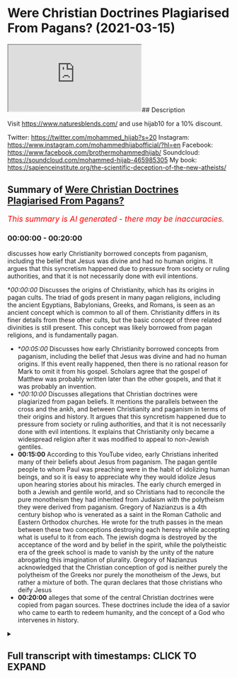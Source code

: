 # Were Christian Doctrines Plagiarised From Pagans? (2021-03-15)

<iframe loading='lazy' src='https://www.youtube.com/embed/Y_etzz56iW0'></iframe>## Description

Visit https://www.naturesblends.com/ and use hijab10 for a 10% discount. 

Twitter: https://twitter.com/mohammed_hijab?s=20
Instagram: https://www.instagram.com/mohammedhijabofficial/?hl=en
Facebook: https://www.facebook.com/brothermohammedhijab/
Soundcloud: https://soundcloud.com/mohammed-hijab-465985305
My book: https://sapienceinstitute.org/the-scientific-deception-of-the-new-atheists/

## Summary of [Were Christian Doctrines Plagiarised From Pagans?](https://www.youtube.com/watch?v=Y_etzz56iW0)


*<span style="color:red; font-size:125%">This summary is AI generated - there may be inaccuracies</span>. [](/)*

### <a onclick="modifyYTiframeseektime('0')">00:00:00</a> - <a onclick="modifyYTiframeseektime('1200')">00:20:00</a>

 discusses how early Christianity borrowed concepts from paganism, including the belief that Jesus was divine and had no human origins. It argues that this syncretism happened due to pressure from society or ruling authorities, and that it is not necessarily done with evil intentions.

**<a onclick="modifyYTiframeseektime('0')">00:00:00</a>* Discusses the origins of Christianity, which has its origins in pagan cults. The triad of gods present in many pagan religions, including the ancient Egyptians, Babylonians, Greeks, and Romans, is seen as an ancient concept which is common to all of them. Christianity differs in its finer details from these other cults, but the basic concept of three related divinities is still present. This concept was likely borrowed from pagan religions, and is fundamentally pagan.
* **<a onclick="modifyYTiframeseektime('300')">00:05:00</a>* Discusses how early Christianity borrowed concepts from paganism, including the belief that Jesus was divine and had no human origins. If this event really happened, then there is no rational reason for Mark to omit it from his gospel. Scholars agree that the gospel of Matthew was probably written later than the other gospels, and that it was probably an invention.
* **<a onclick="modifyYTiframeseektime('600')">00:10:00</a>* Discusses allegations that Christian doctrines were plagiarized from pagan beliefs. It mentions the parallels between the cross and the ankh, and between Christianity and paganism in terms of their origins and history. It argues that this syncretism happened due to pressure from society or ruling authorities, and that it is not necessarily done with evil intentions. It explains that Christianity only became a widespread religion after it was modified to appeal to non-Jewish gentiles.
* **<a onclick="modifyYTiframeseektime('900')">00:15:00</a>** According to this YouTube video, early Christians inherited many of their beliefs about Jesus from paganism. The pagan gentile people to whom Paul was preaching were in the habit of idolizing human beings, and so it is easy to appreciate why they would idolize Jesus upon hearing stories about his miracles. The early church emerged in both a Jewish and gentile world, and so Christians had to reconcile the pure monotheism they had inherited from Judaism with the polytheism they were derived from paganism. Gregory of Nazianzus is a 4th century bishop who is venerated as a saint in the Roman Catholic and Eastern Orthodox churches. He wrote for the truth passes in the mean between these two conceptions destroying each heresy while accepting what is useful to it from each. The jewish dogma is destroyed by the acceptance of the word and by belief in the spirit, while the polytheistic era of the greek school is made to vanish by the unity of the nature abrogating this imagination of plurality. Gregory of Nazianzus acknowledged that the Christian conception of god is neither purely the polytheism of the Greeks nor purely the monotheism of the Jews, but rather a mixture of both. The quran declares that those christians who deify Jesus
* **<a onclick="modifyYTiframeseektime('1200')">00:20:00</a>**  alleges that some of the central Christian doctrines were copied from pagan sources. These doctrines include the idea of a savior who came to earth to redeem humanity, and the concept of a God who intervenes in history.

<details><summary><h2>Full transcript with timestamps: CLICK TO EXPAND</h2></summary>

<a onclick="modifyYTiframeseektime('4')">0:00:04</a> judaism  
<a onclick="modifyYTiframeseektime('5')">0:00:05</a> christianity and islam are typically  
<a onclick="modifyYTiframeseektime('7')">0:00:07</a> grouped together  
<a onclick="modifyYTiframeseektime('8')">0:00:08</a> under the same umbrella of abrahamic  
<a onclick="modifyYTiframeseektime('10')">0:00:10</a> religion  
<a onclick="modifyYTiframeseektime('11')">0:00:11</a> this video is going to show that far  
<a onclick="modifyYTiframeseektime('14')">0:00:14</a> from being a religion in the  
<a onclick="modifyYTiframeseektime('15')">0:00:15</a> monotheistic lineage of  
<a onclick="modifyYTiframeseektime('16')">0:00:16</a> abraham christianity in fact has its  
<a onclick="modifyYTiframeseektime('19')">0:00:19</a> origin in pagan cults  
<a onclick="modifyYTiframeseektime('26')">0:00:26</a> christianity has the doctrine of the  
<a onclick="modifyYTiframeseektime('28')">0:00:28</a> trinity in which god  
<a onclick="modifyYTiframeseektime('30')">0:00:30</a> is said to manifest as three persons the  
<a onclick="modifyYTiframeseektime('32')">0:00:32</a> father  
<a onclick="modifyYTiframeseektime('33')">0:00:33</a> son and holy spirit let's compare this  
<a onclick="modifyYTiframeseektime('37')">0:00:37</a> concept  
<a onclick="modifyYTiframeseektime('38')">0:00:38</a> of three related divinities to different  
<a onclick="modifyYTiframeseektime('40')">0:00:40</a> pagan religions  
<a onclick="modifyYTiframeseektime('42')">0:00:42</a> the ancient egyptians had the trinity of  
<a onclick="modifyYTiframeseektime('44')">0:00:44</a> our moon  
<a onclick="modifyYTiframeseektime('45')">0:00:45</a> ray antar an egyptian hymn reads  
<a onclick="modifyYTiframeseektime('48')">0:00:48</a> all gods are three our moon ray antar  
<a onclick="modifyYTiframeseektime('55')">0:00:55</a> babylonians worship the trinity of nana  
<a onclick="modifyYTiframeseektime('58')">0:00:58</a> shamash and ishtar  
<a onclick="modifyYTiframeseektime('62')">0:01:02</a> hinduism has the concept of trimurti  
<a onclick="modifyYTiframeseektime('65')">0:01:05</a> in which the supreme god brahman is said  
<a onclick="modifyYTiframeseektime('68')">0:01:08</a> to manifest as the three forms  
<a onclick="modifyYTiframeseektime('70')">0:01:10</a> brahma vishnu and shiva the hindu text  
<a onclick="modifyYTiframeseektime('74')">0:01:14</a> padma purana states he who is the  
<a onclick="modifyYTiframeseektime('77')">0:01:17</a> eternal god  
<a onclick="modifyYTiframeseektime('78')">0:01:18</a> became the three gods brahma vishnu and  
<a onclick="modifyYTiframeseektime('81')">0:01:21</a> shiva  
<a onclick="modifyYTiframeseektime('84')">0:01:24</a> the greeks had the goddess hekate whom  
<a onclick="modifyYTiframeseektime('86')">0:01:26</a> they described as  
<a onclick="modifyYTiframeseektime('88')">0:01:28</a> triple headed and goddess of the triple  
<a onclick="modifyYTiframeseektime('90')">0:01:30</a> ways  
<a onclick="modifyYTiframeseektime('93')">0:01:33</a> the romans venerated diana as diva  
<a onclick="modifyYTiframeseektime('96')">0:01:36</a> triformis  
<a onclick="modifyYTiframeseektime('96')">0:01:36</a> which means three formed a roman poet  
<a onclick="modifyYTiframeseektime('100')">0:01:40</a> wrote  
<a onclick="modifyYTiframeseektime('101')">0:01:41</a> all three formed goddess to thee i  
<a onclick="modifyYTiframeseektime('103')">0:01:43</a> dedicate the pine tree  
<a onclick="modifyYTiframeseektime('107')">0:01:47</a> northwestern european tribes worshiped a  
<a onclick="modifyYTiframeseektime('110')">0:01:50</a> group of three female deities  
<a onclick="modifyYTiframeseektime('112')">0:01:52</a> known as matrone which means matrons  
<a onclick="modifyYTiframeseektime('115')">0:01:55</a> [Music]  
<a onclick="modifyYTiframeseektime('117')">0:01:57</a> persians had the triad ahura mazda  
<a onclick="modifyYTiframeseektime('120')">0:02:00</a> mithra  
<a onclick="modifyYTiframeseektime('120')">0:02:00</a> and anahita an ancient royal inscription  
<a onclick="modifyYTiframeseektime('123')">0:02:03</a> reads  
<a onclick="modifyYTiframeseektime('124')">0:02:04</a> may ahura mazda anahita and mithra  
<a onclick="modifyYTiframeseektime('128')">0:02:08</a> protect me and my building against evil  
<a onclick="modifyYTiframeseektime('133')">0:02:13</a> we can see that this concept of three  
<a onclick="modifyYTiframeseektime('135')">0:02:15</a> related divinities  
<a onclick="modifyYTiframeseektime('136')">0:02:16</a> is an ancient phenomenon which has been  
<a onclick="modifyYTiframeseektime('138')">0:02:18</a> present in different pagan religions  
<a onclick="modifyYTiframeseektime('140')">0:02:20</a> throughout the world it's important to  
<a onclick="modifyYTiframeseektime('142')">0:02:22</a> point out  
<a onclick="modifyYTiframeseektime('143')">0:02:23</a> that the christian trinity differs in  
<a onclick="modifyYTiframeseektime('145')">0:02:25</a> its finer details when compared to these  
<a onclick="modifyYTiframeseektime('148')">0:02:28</a> other cults  
<a onclick="modifyYTiframeseektime('149')">0:02:29</a> however this basic concept of three  
<a onclick="modifyYTiframeseektime('152')">0:02:32</a> related divinities  
<a onclick="modifyYTiframeseektime('153')">0:02:33</a> is common to all of them and is  
<a onclick="modifyYTiframeseektime('155')">0:02:35</a> fundamentally pagan  
<a onclick="modifyYTiframeseektime('157')">0:02:37</a> the greek philosopher aristotle had this  
<a onclick="modifyYTiframeseektime('159')">0:02:39</a> to say  
<a onclick="modifyYTiframeseektime('160')">0:02:40</a> about the mystical significance of the  
<a onclick="modifyYTiframeseektime('162')">0:02:42</a> number three  
<a onclick="modifyYTiframeseektime('164')">0:02:44</a> just as the pythagoreans say the whole  
<a onclick="modifyYTiframeseektime('166')">0:02:46</a> and all things are delimited by the  
<a onclick="modifyYTiframeseektime('168')">0:02:48</a> three  
<a onclick="modifyYTiframeseektime('169')">0:02:49</a> for end middle and beginning have the  
<a onclick="modifyYTiframeseektime('171')">0:02:51</a> number of the whole  
<a onclick="modifyYTiframeseektime('172')">0:02:52</a> which is that of the triad wherefore we  
<a onclick="modifyYTiframeseektime('175')">0:02:55</a> use this number  
<a onclick="modifyYTiframeseektime('176')">0:02:56</a> also in the worship of the gods taking  
<a onclick="modifyYTiframeseektime('178')">0:02:58</a> it from nature  
<a onclick="modifyYTiframeseektime('179')">0:02:59</a> as a law of it  
<a onclick="modifyYTiframeseektime('185')">0:03:05</a> in christianity jesus is the incarnate  
<a onclick="modifyYTiframeseektime('188')">0:03:08</a> son of god  
<a onclick="modifyYTiframeseektime('189')">0:03:09</a> who is said to possess two natures one  
<a onclick="modifyYTiframeseektime('191')">0:03:11</a> divine  
<a onclick="modifyYTiframeseektime('192')">0:03:12</a> and one human this idea of a god man  
<a onclick="modifyYTiframeseektime('195')">0:03:15</a> hybrid  
<a onclick="modifyYTiframeseektime('195')">0:03:15</a> is fundamentally pagan greco-roman  
<a onclick="modifyYTiframeseektime('198')">0:03:18</a> religions  
<a onclick="modifyYTiframeseektime('199')">0:03:19</a> were filled with tales of gods  
<a onclick="modifyYTiframeseektime('201')">0:03:21</a> procreating with human women  
<a onclick="modifyYTiframeseektime('203')">0:03:23</a> and begetting god men for example the  
<a onclick="modifyYTiframeseektime('206')">0:03:26</a> chief god in the greek pantheon  
<a onclick="modifyYTiframeseektime('208')">0:03:28</a> zeus visited the human woman danae  
<a onclick="modifyYTiframeseektime('211')">0:03:31</a> in the form of golden reign and fathered  
<a onclick="modifyYTiframeseektime('214')">0:03:34</a> perseus  
<a onclick="modifyYTiframeseektime('214')">0:03:34</a> a god-man hercules also the son of zeus  
<a onclick="modifyYTiframeseektime('219')">0:03:39</a> is another example of a god-man the new  
<a onclick="modifyYTiframeseektime('222')">0:03:42</a> testament states  
<a onclick="modifyYTiframeseektime('223')">0:03:43</a> that the role of the incarnate son of  
<a onclick="modifyYTiframeseektime('225')">0:03:45</a> god is to be the savior of mankind  
<a onclick="modifyYTiframeseektime('228')">0:03:48</a> the father has sent his son to be the  
<a onclick="modifyYTiframeseektime('230')">0:03:50</a> savior of the world  
<a onclick="modifyYTiframeseektime('232')">0:03:52</a> the belief that gods became incarnate as  
<a onclick="modifyYTiframeseektime('234')">0:03:54</a> men  
<a onclick="modifyYTiframeseektime('235')">0:03:55</a> and acted as universal saviors was also  
<a onclick="modifyYTiframeseektime('238')">0:03:58</a> common in paganism perhaps the best  
<a onclick="modifyYTiframeseektime('240')">0:04:00</a> known example  
<a onclick="modifyYTiframeseektime('241')">0:04:01</a> is the roman dictator julius caesar  
<a onclick="modifyYTiframeseektime('245')">0:04:05</a> an ancient inscription has this to say  
<a onclick="modifyYTiframeseektime('247')">0:04:07</a> about him  
<a onclick="modifyYTiframeseektime('248')">0:04:08</a> descendant of aries and aphrodite the  
<a onclick="modifyYTiframeseektime('251')">0:04:11</a> god who has become manifest  
<a onclick="modifyYTiframeseektime('253')">0:04:13</a> and universal savior of human life here  
<a onclick="modifyYTiframeseektime('256')">0:04:16</a> julius caesar is said to be a  
<a onclick="modifyYTiframeseektime('258')">0:04:18</a> manifestation of the gods  
<a onclick="modifyYTiframeseektime('259')">0:04:19</a> and the savior of mankind another direct  
<a onclick="modifyYTiframeseektime('262')">0:04:22</a> parallel can be found in the gospel of  
<a onclick="modifyYTiframeseektime('264')">0:04:24</a> mark  
<a onclick="modifyYTiframeseektime('265')">0:04:25</a> the beginning of the good news about  
<a onclick="modifyYTiframeseektime('267')">0:04:27</a> jesus the messiah  
<a onclick="modifyYTiframeseektime('268')">0:04:28</a> the son of god this statement that jesus  
<a onclick="modifyYTiframeseektime('271')">0:04:31</a> the son of god  
<a onclick="modifyYTiframeseektime('272')">0:04:32</a> is the beginning of the good news is  
<a onclick="modifyYTiframeseektime('274')">0:04:34</a> also mirrored by another roman dictator  
<a onclick="modifyYTiframeseektime('276')">0:04:36</a> augustus  
<a onclick="modifyYTiframeseektime('278')">0:04:38</a> the birthday of the god has been for the  
<a onclick="modifyYTiframeseektime('280')">0:04:40</a> whole world the beginning of good news  
<a onclick="modifyYTiframeseektime('283')">0:04:43</a> concerning him the concept of a human  
<a onclick="modifyYTiframeseektime('286')">0:04:46</a> being  
<a onclick="modifyYTiframeseektime('287')">0:04:47</a> who is a divine son of god the savior of  
<a onclick="modifyYTiframeseektime('289')">0:04:49</a> mankind  
<a onclick="modifyYTiframeseektime('290')">0:04:50</a> and good news was a sort of template  
<a onclick="modifyYTiframeseektime('293')">0:04:53</a> that was applied to people of great  
<a onclick="modifyYTiframeseektime('294')">0:04:54</a> power and authority  
<a onclick="modifyYTiframeseektime('296')">0:04:56</a> we've seen that the history of paganism  
<a onclick="modifyYTiframeseektime('298')">0:04:58</a> is littered with such examples  
<a onclick="modifyYTiframeseektime('300')">0:05:00</a> and the christian conception of jesus  
<a onclick="modifyYTiframeseektime('302')">0:05:02</a> was just another incarnate god  
<a onclick="modifyYTiframeseektime('304')">0:05:04</a> in a long line of incarnate gods that  
<a onclick="modifyYTiframeseektime('306')">0:05:06</a> had preceded him  
<a onclick="modifyYTiframeseektime('308')">0:05:08</a> the early christian apologist justin  
<a onclick="modifyYTiframeseektime('310')">0:05:10</a> martyr considered a saint in the  
<a onclick="modifyYTiframeseektime('312')">0:05:12</a> catholic church  
<a onclick="modifyYTiframeseektime('313')">0:05:13</a> admitted that christianity had borrowed  
<a onclick="modifyYTiframeseektime('316')">0:05:16</a> its concept of divine sonship from  
<a onclick="modifyYTiframeseektime('318')">0:05:18</a> pagans  
<a onclick="modifyYTiframeseektime('319')">0:05:19</a> when we say that the word jesus christ  
<a onclick="modifyYTiframeseektime('322')">0:05:22</a> the firstborn of god  
<a onclick="modifyYTiframeseektime('324')">0:05:24</a> was produced without sexual union and  
<a onclick="modifyYTiframeseektime('326')">0:05:26</a> that he was crucified  
<a onclick="modifyYTiframeseektime('328')">0:05:28</a> and died and rose again and ascended to  
<a onclick="modifyYTiframeseektime('330')">0:05:30</a> heaven  
<a onclick="modifyYTiframeseektime('331')">0:05:31</a> we propound nothing new or different  
<a onclick="modifyYTiframeseektime('334')">0:05:34</a> from what you pagans believe  
<a onclick="modifyYTiframeseektime('336')">0:05:36</a> regarding those whom you consider sons  
<a onclick="modifyYTiframeseektime('338')">0:05:38</a> of jupiter  
<a onclick="modifyYTiframeseektime('345')">0:05:45</a> the gospel of matthew states that jesus  
<a onclick="modifyYTiframeseektime('348')">0:05:48</a> foretold he would die  
<a onclick="modifyYTiframeseektime('349')">0:05:49</a> and rise again after a period of three  
<a onclick="modifyYTiframeseektime('352')">0:05:52</a> days and three nights  
<a onclick="modifyYTiframeseektime('354')">0:05:54</a> for as jonah was three days and three  
<a onclick="modifyYTiframeseektime('356')">0:05:56</a> nights in the belly of a huge fish  
<a onclick="modifyYTiframeseektime('359')">0:05:59</a> saw the son of man will be three days  
<a onclick="modifyYTiframeseektime('361')">0:06:01</a> and three nights in the heart of the  
<a onclick="modifyYTiframeseektime('363')">0:06:03</a> earth  
<a onclick="modifyYTiframeseektime('364')">0:06:04</a> very early on churches taught that  
<a onclick="modifyYTiframeseektime('367')">0:06:07</a> during his three-day  
<a onclick="modifyYTiframeseektime('368')">0:06:08</a> and three-night absence jesus descended  
<a onclick="modifyYTiframeseektime('370')">0:06:10</a> into hell  
<a onclick="modifyYTiframeseektime('371')">0:06:11</a> the apostles creed is an early statement  
<a onclick="modifyYTiframeseektime('374')">0:06:14</a> of christian belief  
<a onclick="modifyYTiframeseektime('375')">0:06:15</a> it states i believe in jesus christ  
<a onclick="modifyYTiframeseektime('378')">0:06:18</a> his only son our lord was crucified  
<a onclick="modifyYTiframeseektime('381')">0:06:21</a> died and was buried he descended into  
<a onclick="modifyYTiframeseektime('384')">0:06:24</a> hell  
<a onclick="modifyYTiframeseektime('384')">0:06:24</a> the third day he arose again from the  
<a onclick="modifyYTiframeseektime('386')">0:06:26</a> dead  
<a onclick="modifyYTiframeseektime('387')">0:06:27</a> these beliefs mirror an ancient sumerian  
<a onclick="modifyYTiframeseektime('390')">0:06:30</a> myth  
<a onclick="modifyYTiframeseektime('391')">0:06:31</a> about the goddess inanna which states  
<a onclick="modifyYTiframeseektime('394')">0:06:34</a> from the great heaven inanna set her  
<a onclick="modifyYTiframeseektime('396')">0:06:36</a> mind on the great below  
<a onclick="modifyYTiframeseektime('398')">0:06:38</a> inanna abandoned heaven abandoned earth  
<a onclick="modifyYTiframeseektime('400')">0:06:40</a> and ascended to the underworld  
<a onclick="modifyYTiframeseektime('402')">0:06:42</a> after three days and three nights had  
<a onclick="modifyYTiframeseektime('404')">0:06:44</a> passed thusla inanna arise the gospel of  
<a onclick="modifyYTiframeseektime('408')">0:06:48</a> matthew  
<a onclick="modifyYTiframeseektime('409')">0:06:49</a> also tells us that something  
<a onclick="modifyYTiframeseektime('410')">0:06:50</a> extraordinary happened when jesus died  
<a onclick="modifyYTiframeseektime('414')">0:06:54</a> at that moment the curtain of the temple  
<a onclick="modifyYTiframeseektime('416')">0:06:56</a> was torn in two  
<a onclick="modifyYTiframeseektime('418')">0:06:58</a> from top to bottom the earth shook the  
<a onclick="modifyYTiframeseektime('420')">0:07:00</a> rocks split  
<a onclick="modifyYTiframeseektime('422')">0:07:02</a> and the tombs broke open the bodies of  
<a onclick="modifyYTiframeseektime('425')">0:07:05</a> many holy people who had died  
<a onclick="modifyYTiframeseektime('426')">0:07:06</a> were raised to life they came out of the  
<a onclick="modifyYTiframeseektime('429')">0:07:09</a> tombs  
<a onclick="modifyYTiframeseektime('430')">0:07:10</a> after jesus's resurrection and went into  
<a onclick="modifyYTiframeseektime('432')">0:07:12</a> the holy city and appeared to many  
<a onclick="modifyYTiframeseektime('434')">0:07:14</a> people  
<a onclick="modifyYTiframeseektime('436')">0:07:16</a> now none of the other gospels mention  
<a onclick="modifyYTiframeseektime('438')">0:07:18</a> this astonishing  
<a onclick="modifyYTiframeseektime('439')">0:07:19</a> incident of the walking dead only  
<a onclick="modifyYTiframeseektime('441')">0:07:21</a> matthew reports it  
<a onclick="modifyYTiframeseektime('443')">0:07:23</a> let's compare the accounts of matthew  
<a onclick="modifyYTiframeseektime('445')">0:07:25</a> and mark regarding the death of jesus  
<a onclick="modifyYTiframeseektime('447')">0:07:27</a> notice that even though mark's account  
<a onclick="modifyYTiframeseektime('450')">0:07:30</a> is virtually identical to that of  
<a onclick="modifyYTiframeseektime('451')">0:07:31</a> matthew  
<a onclick="modifyYTiframeseektime('452')">0:07:32</a> mark does not mention the rising of the  
<a onclick="modifyYTiframeseektime('454')">0:07:34</a> dead saints  
<a onclick="modifyYTiframeseektime('455')">0:07:35</a> if such a miraculous event really  
<a onclick="modifyYTiframeseektime('458')">0:07:38</a> happened then there will be no  
<a onclick="modifyYTiframeseektime('459')">0:07:39</a> rational reason for mark to omit it from  
<a onclick="modifyYTiframeseektime('462')">0:07:42</a> his gospel  
<a onclick="modifyYTiframeseektime('463')">0:07:43</a> consider that the apostle paul had the  
<a onclick="modifyYTiframeseektime('465')">0:07:45</a> perfect opportunity  
<a onclick="modifyYTiframeseektime('467')">0:07:47</a> to mention this story when he was  
<a onclick="modifyYTiframeseektime('468')">0:07:48</a> preaching to an audience that was  
<a onclick="modifyYTiframeseektime('470')">0:07:50</a> skeptical about life after death  
<a onclick="modifyYTiframeseektime('473')">0:07:53</a> but if it is preached that christ has  
<a onclick="modifyYTiframeseektime('475')">0:07:55</a> been raised from the dead  
<a onclick="modifyYTiframeseektime('476')">0:07:56</a> how can some of you say that there is no  
<a onclick="modifyYTiframeseektime('478')">0:07:58</a> resurrection of the dead  
<a onclick="modifyYTiframeseektime('480')">0:08:00</a> paul could have easily proven that there  
<a onclick="modifyYTiframeseektime('482')">0:08:02</a> is life after death  
<a onclick="modifyYTiframeseektime('484')">0:08:04</a> by mentioning the numerous resurrections  
<a onclick="modifyYTiframeseektime('486')">0:08:06</a> that took place when the dead saints  
<a onclick="modifyYTiframeseektime('487')">0:08:07</a> walked the streets of jerusalem  
<a onclick="modifyYTiframeseektime('490')">0:08:10</a> he did not mention anything about such  
<a onclick="modifyYTiframeseektime('492')">0:08:12</a> an event because it never happened  
<a onclick="modifyYTiframeseektime('494')">0:08:14</a> flavius josephus was a first century  
<a onclick="modifyYTiframeseektime('496')">0:08:16</a> historian who was born in jerusalem  
<a onclick="modifyYTiframeseektime('499')">0:08:19</a> even though he was a prolific writer and  
<a onclick="modifyYTiframeseektime('501')">0:08:21</a> documented much about the city  
<a onclick="modifyYTiframeseektime('503')">0:08:23</a> he also failed to mention anything about  
<a onclick="modifyYTiframeseektime('505')">0:08:25</a> this most public of miracles  
<a onclick="modifyYTiframeseektime('507')">0:08:27</a> even conservative christian scholarship  
<a onclick="modifyYTiframeseektime('510')">0:08:30</a> rejects the historicity of this event  
<a onclick="modifyYTiframeseektime('512')">0:08:32</a> the new testament scholar mike lacona  
<a onclick="modifyYTiframeseektime('514')">0:08:34</a> stated that this story is a strange  
<a onclick="modifyYTiframeseektime('516')">0:08:36</a> report  
<a onclick="modifyYTiframeseektime('517')">0:08:37</a> and literary special effects the  
<a onclick="modifyYTiframeseektime('520')">0:08:40</a> theologian  
<a onclick="modifyYTiframeseektime('520')">0:08:40</a> william lane craig stated that probably  
<a onclick="modifyYTiframeseektime('523')">0:08:43</a> only a few  
<a onclick="modifyYTiframeseektime('524')">0:08:44</a> conservative scholars would treat the  
<a onclick="modifyYTiframeseektime('526')">0:08:46</a> story as historical  
<a onclick="modifyYTiframeseektime('528')">0:08:48</a> if matthew's story of the walking dead  
<a onclick="modifyYTiframeseektime('530')">0:08:50</a> is an invention  
<a onclick="modifyYTiframeseektime('531')">0:08:51</a> then from where did he get his  
<a onclick="modifyYTiframeseektime('533')">0:08:53</a> inspiration for such a tale  
<a onclick="modifyYTiframeseektime('535')">0:08:55</a> it just happens to be present among  
<a onclick="modifyYTiframeseektime('537')">0:08:57</a> pagan cultures  
<a onclick="modifyYTiframeseektime('538')">0:08:58</a> the ancient greeks celebrated a  
<a onclick="modifyYTiframeseektime('540')">0:09:00</a> three-day festival  
<a onclick="modifyYTiframeseektime('541')">0:09:01</a> known as anthesteria during which it was  
<a onclick="modifyYTiframeseektime('544')">0:09:04</a> believed  
<a onclick="modifyYTiframeseektime('545')">0:09:05</a> that the dead came back to life and  
<a onclick="modifyYTiframeseektime('547')">0:09:07</a> walked among the living in the cities  
<a onclick="modifyYTiframeseektime('549')">0:09:09</a> the roman poet virgil wrote that when  
<a onclick="modifyYTiframeseektime('551')">0:09:11</a> julius caesar was assassinated  
<a onclick="modifyYTiframeseektime('554')">0:09:14</a> phantoms of an earthly power were seen  
<a onclick="modifyYTiframeseektime('556')">0:09:16</a> in the falling darkness  
<a onclick="modifyYTiframeseektime('565')">0:09:25</a> the gospel of john narrates to us the  
<a onclick="modifyYTiframeseektime('567')">0:09:27</a> following conversation between jesus and  
<a onclick="modifyYTiframeseektime('570')">0:09:30</a> his disciples  
<a onclick="modifyYTiframeseektime('571')">0:09:31</a> this bread is my flesh which i will give  
<a onclick="modifyYTiframeseektime('573')">0:09:33</a> for the life of the world  
<a onclick="modifyYTiframeseektime('575')">0:09:35</a> whoever eats my flesh and drinks my  
<a onclick="modifyYTiframeseektime('577')">0:09:37</a> blood has eternal life  
<a onclick="modifyYTiframeseektime('579')">0:09:39</a> and i will raise them up at the last day  
<a onclick="modifyYTiframeseektime('581')">0:09:41</a> for my flesh is real food and my blood  
<a onclick="modifyYTiframeseektime('583')">0:09:43</a> is real drink  
<a onclick="modifyYTiframeseektime('584')">0:09:44</a> whoever eats my flesh and drinks my  
<a onclick="modifyYTiframeseektime('586')">0:09:46</a> blood remains in me  
<a onclick="modifyYTiframeseektime('588')">0:09:48</a> and i in them here jesus instituted the  
<a onclick="modifyYTiframeseektime('591')">0:09:51</a> ritualistic consumption of bread and  
<a onclick="modifyYTiframeseektime('593')">0:09:53</a> wine  
<a onclick="modifyYTiframeseektime('594')">0:09:54</a> said to represent his flesh and blood  
<a onclick="modifyYTiframeseektime('597')">0:09:57</a> note the great importance that is placed  
<a onclick="modifyYTiframeseektime('599')">0:09:59</a> on the ritual  
<a onclick="modifyYTiframeseektime('600')">0:10:00</a> it was claimed to bestow eternal life  
<a onclick="modifyYTiframeseektime('602')">0:10:02</a> all of this has precedent  
<a onclick="modifyYTiframeseektime('604')">0:10:04</a> in the ancient egyptian cult of osiris  
<a onclick="modifyYTiframeseektime('607')">0:10:07</a> osiris was believed to be the god of the  
<a onclick="modifyYTiframeseektime('609')">0:10:09</a> dead and the god of resurrection  
<a onclick="modifyYTiframeseektime('612')">0:10:12</a> the body of osiris was represented by  
<a onclick="modifyYTiframeseektime('614')">0:10:14</a> bread the valley gives you bread from  
<a onclick="modifyYTiframeseektime('616')">0:10:16</a> the burial of her father osiris  
<a onclick="modifyYTiframeseektime('618')">0:10:18</a> your loaves are osiris the blood of  
<a onclick="modifyYTiframeseektime('621')">0:10:21</a> osiris was represented by wine  
<a onclick="modifyYTiframeseektime('623')">0:10:23</a> my blood is drunk even my redness you  
<a onclick="modifyYTiframeseektime('626')">0:10:26</a> are wine you are not wine  
<a onclick="modifyYTiframeseektime('628')">0:10:28</a> but the guts of osiris the ritualistic  
<a onclick="modifyYTiframeseektime('632')">0:10:32</a> consumption  
<a onclick="modifyYTiframeseektime('632')">0:10:32</a> of osiris in the form of bread and wine  
<a onclick="modifyYTiframeseektime('635')">0:10:35</a> was believed to allow one to partake in  
<a onclick="modifyYTiframeseektime('637')">0:10:37</a> the nature of osiris and be granted life  
<a onclick="modifyYTiframeseektime('640')">0:10:40</a> your eyes are opened by the earth your  
<a onclick="modifyYTiframeseektime('642')">0:10:42</a> limbs are gathered  
<a onclick="modifyYTiframeseektime('644')">0:10:44</a> raise yourself up when the great bread  
<a onclick="modifyYTiframeseektime('646')">0:10:46</a> and this wine like water  
<a onclick="modifyYTiframeseektime('648')">0:10:48</a> were given to him the bread and wine  
<a onclick="modifyYTiframeseektime('651')">0:10:51</a> ritual is performed in churches to the  
<a onclick="modifyYTiframeseektime('653')">0:10:53</a> present day  
<a onclick="modifyYTiframeseektime('654')">0:10:54</a> as a way of commemorating jesus  
<a onclick="modifyYTiframeseektime('656')">0:10:56</a> resurrection back to life  
<a onclick="modifyYTiframeseektime('657')">0:10:57</a> in christianity the symbol of the  
<a onclick="modifyYTiframeseektime('659')">0:10:59</a> resurrection is the cross  
<a onclick="modifyYTiframeseektime('661')">0:11:01</a> most christians assume that its design  
<a onclick="modifyYTiframeseektime('663')">0:11:03</a> is based on the t-shaped roman torture  
<a onclick="modifyYTiframeseektime('666')">0:11:06</a> instrument  
<a onclick="modifyYTiframeseektime('667')">0:11:07</a> however the bible itself does not  
<a onclick="modifyYTiframeseektime('669')">0:11:09</a> precisely describe  
<a onclick="modifyYTiframeseektime('671')">0:11:11</a> the shape of the cross it merely states  
<a onclick="modifyYTiframeseektime('673')">0:11:13</a> it was made of wood  
<a onclick="modifyYTiframeseektime('674')">0:11:14</a> or timber you may be wondering where its  
<a onclick="modifyYTiframeseektime('677')">0:11:17</a> design  
<a onclick="modifyYTiframeseektime('677')">0:11:17</a> originated from like the bread and wine  
<a onclick="modifyYTiframeseektime('680')">0:11:20</a> eating ritual  
<a onclick="modifyYTiframeseektime('681')">0:11:21</a> the cross also happens to have a  
<a onclick="modifyYTiframeseektime('683')">0:11:23</a> parallel in ancient egyptian religion  
<a onclick="modifyYTiframeseektime('686')">0:11:26</a> compare the christian cross to the  
<a onclick="modifyYTiframeseektime('688')">0:11:28</a> egyptian ankh  
<a onclick="modifyYTiframeseektime('689')">0:11:29</a> their resemblance is not just in shape  
<a onclick="modifyYTiframeseektime('692')">0:11:32</a> but also in meaning  
<a onclick="modifyYTiframeseektime('693')">0:11:33</a> as egyptian hieroglyphics use the symbol  
<a onclick="modifyYTiframeseektime('695')">0:11:35</a> to represent the word for life  
<a onclick="modifyYTiframeseektime('697')">0:11:37</a> here the egyptian god horus is bringing  
<a onclick="modifyYTiframeseektime('700')">0:11:40</a> a dead pharaoh back to life using the  
<a onclick="modifyYTiframeseektime('702')">0:11:42</a> ankh  
<a onclick="modifyYTiframeseektime('703')">0:11:43</a> we can see that the ankh and christian  
<a onclick="modifyYTiframeseektime('705')">0:11:45</a> cross are both linked to resurrection  
<a onclick="modifyYTiframeseektime('708')">0:11:48</a> the early christian historian socrates  
<a onclick="modifyYTiframeseektime('710')">0:11:50</a> scholasticus  
<a onclick="modifyYTiframeseektime('712')">0:11:52</a> recorded a fascinating argument between  
<a onclick="modifyYTiframeseektime('714')">0:11:54</a> christians and egyptian pagans  
<a onclick="modifyYTiframeseektime('716')">0:11:56</a> who both laid claim to the cross when  
<a onclick="modifyYTiframeseektime('719')">0:11:59</a> the temple of serapis was torn down  
<a onclick="modifyYTiframeseektime('721')">0:12:01</a> and laid bare they were found in it  
<a onclick="modifyYTiframeseektime('723')">0:12:03</a> engraven on stones  
<a onclick="modifyYTiframeseektime('725')">0:12:05</a> certain characters which they call  
<a onclick="modifyYTiframeseektime('727')">0:12:07</a> hieroglyphics having the forms of  
<a onclick="modifyYTiframeseektime('729')">0:12:09</a> crosses  
<a onclick="modifyYTiframeseektime('730')">0:12:10</a> both the christians and pagans on seeing  
<a onclick="modifyYTiframeseektime('732')">0:12:12</a> them  
<a onclick="modifyYTiframeseektime('733')">0:12:13</a> appropriated and applied them to their  
<a onclick="modifyYTiframeseektime('735')">0:12:15</a> respective religions  
<a onclick="modifyYTiframeseektime('736')">0:12:16</a> for the christians claimed this  
<a onclick="modifyYTiframeseektime('738')">0:12:18</a> character as peculiarly  
<a onclick="modifyYTiframeseektime('740')">0:12:20</a> theirs but the pagans allege that it  
<a onclick="modifyYTiframeseektime('742')">0:12:22</a> might a pertain  
<a onclick="modifyYTiframeseektime('743')">0:12:23</a> to christ and serapis in common  
<a onclick="modifyYTiframeseektime('745')">0:12:25</a> [Music]  
<a onclick="modifyYTiframeseektime('753')">0:12:33</a> just how did the original message of  
<a onclick="modifyYTiframeseektime('755')">0:12:35</a> jesus transform  
<a onclick="modifyYTiframeseektime('756')">0:12:36</a> from the pure monotheism of the old  
<a onclick="modifyYTiframeseektime('758')">0:12:38</a> testament into the paganistic  
<a onclick="modifyYTiframeseektime('760')">0:12:40</a> religion of christianity today did early  
<a onclick="modifyYTiframeseektime('763')">0:12:43</a> christians get together  
<a onclick="modifyYTiframeseektime('765')">0:12:45</a> and agree upon a secret agenda to  
<a onclick="modifyYTiframeseektime('767')">0:12:47</a> corrupt the religion  
<a onclick="modifyYTiframeseektime('768')">0:12:48</a> and the masses just went along with it  
<a onclick="modifyYTiframeseektime('771')">0:12:51</a> there is no need to resort to conspiracy  
<a onclick="modifyYTiframeseektime('773')">0:12:53</a> theories to understand what actually  
<a onclick="modifyYTiframeseektime('774')">0:12:54</a> happened  
<a onclick="modifyYTiframeseektime('776')">0:12:56</a> when there are multiple ideologies in a  
<a onclick="modifyYTiframeseektime('778')">0:12:58</a> geographic area  
<a onclick="modifyYTiframeseektime('779')">0:12:59</a> you often find that there is an exchange  
<a onclick="modifyYTiframeseektime('781')">0:13:01</a> of ideas  
<a onclick="modifyYTiframeseektime('782')">0:13:02</a> with the dominant ideology prevailing in  
<a onclick="modifyYTiframeseektime('784')">0:13:04</a> the exchange this is known as syncretism  
<a onclick="modifyYTiframeseektime('788')">0:13:08</a> the people who allow changes to creep  
<a onclick="modifyYTiframeseektime('790')">0:13:10</a> into a religion are not necessarily  
<a onclick="modifyYTiframeseektime('791')">0:13:11</a> doing it with an evil intention  
<a onclick="modifyYTiframeseektime('794')">0:13:14</a> it may come about due to pressure from  
<a onclick="modifyYTiframeseektime('796')">0:13:16</a> society or ruling authorities  
<a onclick="modifyYTiframeseektime('798')">0:13:18</a> it may even seem natural to adopt  
<a onclick="modifyYTiframeseektime('800')">0:13:20</a> certain beliefs and practices  
<a onclick="modifyYTiframeseektime('802')">0:13:22</a> if culturally that is what a people are  
<a onclick="modifyYTiframeseektime('804')">0:13:24</a> used to  
<a onclick="modifyYTiframeseektime('806')">0:13:26</a> historically this is what happened with  
<a onclick="modifyYTiframeseektime('808')">0:13:28</a> christianity  
<a onclick="modifyYTiframeseektime('809')">0:13:29</a> jewish people were the initial target  
<a onclick="modifyYTiframeseektime('811')">0:13:31</a> audience of the evangelism of jesus and  
<a onclick="modifyYTiframeseektime('813')">0:13:33</a> his disciples  
<a onclick="modifyYTiframeseektime('814')">0:13:34</a> however they largely rejected jesus as  
<a onclick="modifyYTiframeseektime('817')">0:13:37</a> the messiah  
<a onclick="modifyYTiframeseektime('818')">0:13:38</a> jesus only gained a sizable following  
<a onclick="modifyYTiframeseektime('821')">0:13:41</a> after he ascended to heaven  
<a onclick="modifyYTiframeseektime('822')">0:13:42</a> when the apostle paul started  
<a onclick="modifyYTiframeseektime('824')">0:13:44</a> evangelizing to gentiles  
<a onclick="modifyYTiframeseektime('826')">0:13:46</a> i.e non-jews paul preached a modified  
<a onclick="modifyYTiframeseektime('830')">0:13:50</a> version  
<a onclick="modifyYTiframeseektime('830')">0:13:50</a> of the message of jesus that was  
<a onclick="modifyYTiframeseektime('832')">0:13:52</a> stripped of its jewish elements  
<a onclick="modifyYTiframeseektime('834')">0:13:54</a> such as circumcision and keeping the  
<a onclick="modifyYTiframeseektime('836')">0:13:56</a> sabbath this watered-down version  
<a onclick="modifyYTiframeseektime('838')">0:13:58</a> appealed to gentiles who started to  
<a onclick="modifyYTiframeseektime('840')">0:14:00</a> embrace paul's teachings in large  
<a onclick="modifyYTiframeseektime('842')">0:14:02</a> numbers  
<a onclick="modifyYTiframeseektime('843')">0:14:03</a> culminating in the pagan roman empire  
<a onclick="modifyYTiframeseektime('846')">0:14:06</a> adopting christianity  
<a onclick="modifyYTiframeseektime('847')">0:14:07</a> as its official state religion several  
<a onclick="modifyYTiframeseektime('849')">0:14:09</a> centuries after jesus  
<a onclick="modifyYTiframeseektime('851')">0:14:11</a> so we need to understand the mindset of  
<a onclick="modifyYTiframeseektime('853')">0:14:13</a> the gentiles  
<a onclick="modifyYTiframeseektime('854')">0:14:14</a> who first received paul's message in  
<a onclick="modifyYTiframeseektime('856')">0:14:16</a> order to understand how paganism crept  
<a onclick="modifyYTiframeseektime('859')">0:14:19</a> into christianity  
<a onclick="modifyYTiframeseektime('860')">0:14:20</a> when jewish people heard stories about  
<a onclick="modifyYTiframeseektime('862')">0:14:22</a> jesus performing amazing miracles  
<a onclick="modifyYTiframeseektime('864')">0:14:24</a> they would have understood him in the  
<a onclick="modifyYTiframeseektime('865')">0:14:25</a> same context as the likes of moses  
<a onclick="modifyYTiframeseektime('867')">0:14:27</a> and the other israelite prophets who  
<a onclick="modifyYTiframeseektime('869')">0:14:29</a> were all granted signs and wonders by  
<a onclick="modifyYTiframeseektime('871')">0:14:31</a> god  
<a onclick="modifyYTiframeseektime('872')">0:14:32</a> however such stories about jesus would  
<a onclick="modifyYTiframeseektime('875')">0:14:35</a> have been interpreted very differently  
<a onclick="modifyYTiframeseektime('876')">0:14:36</a> by pagan gentiles this is illustrated in  
<a onclick="modifyYTiframeseektime('879')">0:14:39</a> the new testament book of acts which  
<a onclick="modifyYTiframeseektime('881')">0:14:41</a> informs us  
<a onclick="modifyYTiframeseektime('882')">0:14:42</a> in lystra they sat a man who was lame he  
<a onclick="modifyYTiframeseektime('885')">0:14:45</a> had been that way from birth  
<a onclick="modifyYTiframeseektime('887')">0:14:47</a> and had never walked paul looked  
<a onclick="modifyYTiframeseektime('889')">0:14:49</a> directly at him  
<a onclick="modifyYTiframeseektime('890')">0:14:50</a> saw that he had faith to be healed and  
<a onclick="modifyYTiframeseektime('892')">0:14:52</a> called out stand up on your feet  
<a onclick="modifyYTiframeseektime('894')">0:14:54</a> at that the man jumped up and began to  
<a onclick="modifyYTiframeseektime('896')">0:14:56</a> walk when the crowd  
<a onclick="modifyYTiframeseektime('898')">0:14:58</a> saw what paul had done they shouted in  
<a onclick="modifyYTiframeseektime('900')">0:15:00</a> the lyconian language  
<a onclick="modifyYTiframeseektime('901')">0:15:01</a> that gods have come down to us in human  
<a onclick="modifyYTiframeseektime('903')">0:15:03</a> form  
<a onclick="modifyYTiframeseektime('905')">0:15:05</a> we can see that the pagan gentile  
<a onclick="modifyYTiframeseektime('907')">0:15:07</a> peoples to whom paul was preaching  
<a onclick="modifyYTiframeseektime('909')">0:15:09</a> were in the habit of idolizing human  
<a onclick="modifyYTiframeseektime('911')">0:15:11</a> beings  
<a onclick="modifyYTiframeseektime('912')">0:15:12</a> with this in mind it's easy to  
<a onclick="modifyYTiframeseektime('914')">0:15:14</a> appreciate why gentiles from a pagan  
<a onclick="modifyYTiframeseektime('916')">0:15:16</a> background  
<a onclick="modifyYTiframeseektime('917')">0:15:17</a> would idolize jesus upon hearing stories  
<a onclick="modifyYTiframeseektime('921')">0:15:21</a> about the miracles of jesus they would  
<a onclick="modifyYTiframeseektime('923')">0:15:23</a> naturally interpret him  
<a onclick="modifyYTiframeseektime('924')">0:15:24</a> in the same light as the greco-roman  
<a onclick="modifyYTiframeseektime('926')">0:15:26</a> gods they were used to  
<a onclick="modifyYTiframeseektime('928')">0:15:28</a> the early church emerged in both a  
<a onclick="modifyYTiframeseektime('930')">0:15:30</a> jewish and gentile world  
<a onclick="modifyYTiframeseektime('932')">0:15:32</a> and so christians had to reconcile the  
<a onclick="modifyYTiframeseektime('934')">0:15:34</a> pure monotheism they had inherited from  
<a onclick="modifyYTiframeseektime('936')">0:15:36</a> judaism  
<a onclick="modifyYTiframeseektime('936')">0:15:36</a> with the polytheism they are derived  
<a onclick="modifyYTiframeseektime('938')">0:15:38</a> from paganism gregory of nissa  
<a onclick="modifyYTiframeseektime('941')">0:15:41</a> is a 4th century bishop who is venerated  
<a onclick="modifyYTiframeseektime('943')">0:15:43</a> as a saint  
<a onclick="modifyYTiframeseektime('944')">0:15:44</a> in the roman catholic and eastern  
<a onclick="modifyYTiframeseektime('946')">0:15:46</a> orthodox churches  
<a onclick="modifyYTiframeseektime('947')">0:15:47</a> he wrote for the truth passes in the  
<a onclick="modifyYTiframeseektime('950')">0:15:50</a> mean between  
<a onclick="modifyYTiframeseektime('951')">0:15:51</a> these two conceptions destroying each  
<a onclick="modifyYTiframeseektime('954')">0:15:54</a> heresy  
<a onclick="modifyYTiframeseektime('954')">0:15:54</a> and yet accepting what is useful to it  
<a onclick="modifyYTiframeseektime('957')">0:15:57</a> from each  
<a onclick="modifyYTiframeseektime('958')">0:15:58</a> the jewish dogma is destroyed by the  
<a onclick="modifyYTiframeseektime('960')">0:16:00</a> acceptance of the word  
<a onclick="modifyYTiframeseektime('961')">0:16:01</a> and by belief in the spirit while the  
<a onclick="modifyYTiframeseektime('963')">0:16:03</a> polytheistic  
<a onclick="modifyYTiframeseektime('964')">0:16:04</a> era of the greek school is made to  
<a onclick="modifyYTiframeseektime('966')">0:16:06</a> vanish by the unity of the nature  
<a onclick="modifyYTiframeseektime('968')">0:16:08</a> abrogating this imagination  
<a onclick="modifyYTiframeseektime('970')">0:16:10</a> of plurality here gregory of nisa  
<a onclick="modifyYTiframeseektime('974')">0:16:14</a> acknowledged that the christian  
<a onclick="modifyYTiframeseektime('975')">0:16:15</a> conception of god  
<a onclick="modifyYTiframeseektime('977')">0:16:17</a> is neither purely the polytheism of the  
<a onclick="modifyYTiframeseektime('979')">0:16:19</a> greeks nor purely the monotheism of the  
<a onclick="modifyYTiframeseektime('981')">0:16:21</a> jews but rather a mixture of both  
<a onclick="modifyYTiframeseektime('992')">0:16:32</a> the quran declares that those christians  
<a onclick="modifyYTiframeseektime('994')">0:16:34</a> who deify jesus are imitating pagans of  
<a onclick="modifyYTiframeseektime('1008')">0:16:48</a> old  
<a onclick="modifyYTiframeseektime('1014')">0:16:54</a> here the quran demonstrates remarkable  
<a onclick="modifyYTiframeseektime('1017')">0:16:57</a> insight by pointing out  
<a onclick="modifyYTiframeseektime('1018')">0:16:58</a> that christian beliefs about jesus  
<a onclick="modifyYTiframeseektime('1020')">0:17:00</a> originate from past pagan religions  
<a onclick="modifyYTiframeseektime('1023')">0:17:03</a> the message of islam like christianity  
<a onclick="modifyYTiframeseektime('1025')">0:17:05</a> was also delivered to a pagan audience  
<a onclick="modifyYTiframeseektime('1028')">0:17:08</a> but unlike christianity islam's  
<a onclick="modifyYTiframeseektime('1030')">0:17:10</a> monotheism was  
<a onclick="modifyYTiframeseektime('1031')">0:17:11</a> untainted and remains pure to this day  
<a onclick="modifyYTiframeseektime('1034')">0:17:14</a> even rabbis acknowledge this fact  
<a onclick="modifyYTiframeseektime('1037')">0:17:17</a> because they permit jewish people  
<a onclick="modifyYTiframeseektime('1039')">0:17:19</a> to pray in muslim places of worship in a  
<a onclick="modifyYTiframeseektime('1041')">0:17:21</a> situation where no synagogue is  
<a onclick="modifyYTiframeseektime('1043')">0:17:23</a> available  
<a onclick="modifyYTiframeseektime('1044')">0:17:24</a> rabbi maimonides a leading authority in  
<a onclick="modifyYTiframeseektime('1046')">0:17:26</a> jewish law  
<a onclick="modifyYTiframeseektime('1047')">0:17:27</a> wrote the following with regards to the  
<a onclick="modifyYTiframeseektime('1049')">0:17:29</a> islamic concept of god  
<a onclick="modifyYTiframeseektime('1051')">0:17:31</a> these ishmaelites are not idol  
<a onclick="modifyYTiframeseektime('1053')">0:17:33</a> worshippers in the least  
<a onclick="modifyYTiframeseektime('1054')">0:17:34</a> and paganism has long since cut off from  
<a onclick="modifyYTiframeseektime('1056')">0:17:36</a> their mouths and their hearts  
<a onclick="modifyYTiframeseektime('1058')">0:17:38</a> and they worship the singular god  
<a onclick="modifyYTiframeseektime('1060')">0:17:40</a> properly and without any blemish  
<a onclick="modifyYTiframeseektime('1063')">0:17:43</a> by comparison jewish people are  
<a onclick="modifyYTiframeseektime('1065')">0:17:45</a> forbidden from even setting foot  
<a onclick="modifyYTiframeseektime('1067')">0:17:47</a> inside churches rabbi maimonides had  
<a onclick="modifyYTiframeseektime('1069')">0:17:49</a> this to say about christianity  
<a onclick="modifyYTiframeseektime('1071')">0:17:51</a> know that this christian nation with all  
<a onclick="modifyYTiframeseektime('1074')">0:17:54</a> their many different sects  
<a onclick="modifyYTiframeseektime('1075')">0:17:55</a> are all idol worshipers and all their  
<a onclick="modifyYTiframeseektime('1077')">0:17:57</a> holidays are forbidden  
<a onclick="modifyYTiframeseektime('1079')">0:17:59</a> and we deal with them regarding  
<a onclick="modifyYTiframeseektime('1080')">0:18:00</a> religious issues as we would pagans  
<a onclick="modifyYTiframeseektime('1083')">0:18:03</a> the kaaba is situated in saudi arabia  
<a onclick="modifyYTiframeseektime('1086')">0:18:06</a> and represents the holiest site on earth  
<a onclick="modifyYTiframeseektime('1088')">0:18:08</a> for muslims  
<a onclick="modifyYTiframeseektime('1089')">0:18:09</a> today it contains neither idols nor  
<a onclick="modifyYTiframeseektime('1092')">0:18:12</a> images  
<a onclick="modifyYTiframeseektime('1093')">0:18:13</a> but before the advent of islam the pagan  
<a onclick="modifyYTiframeseektime('1095')">0:18:15</a> arabs  
<a onclick="modifyYTiframeseektime('1096')">0:18:16</a> housed numerous idols inside the kaaba  
<a onclick="modifyYTiframeseektime('1098')">0:18:18</a> so central was the kaaba to idolatry  
<a onclick="modifyYTiframeseektime('1101')">0:18:21</a> that pagans from all over arabia would  
<a onclick="modifyYTiframeseektime('1103')">0:18:23</a> make pilgrimage there  
<a onclick="modifyYTiframeseektime('1104')">0:18:24</a> in the short span of just 23 years  
<a onclick="modifyYTiframeseektime('1108')">0:18:28</a> islam managed to completely eliminate  
<a onclick="modifyYTiframeseektime('1110')">0:18:30</a> all traces of idolatry  
<a onclick="modifyYTiframeseektime('1112')">0:18:32</a> taking people away from their worship of  
<a onclick="modifyYTiframeseektime('1114')">0:18:34</a> carved images  
<a onclick="modifyYTiframeseektime('1115')">0:18:35</a> to the worship of the one true god of  
<a onclick="modifyYTiframeseektime('1117')">0:18:37</a> abraham when it comes to preserving the  
<a onclick="modifyYTiframeseektime('1119')">0:18:39</a> purity of monotheism  
<a onclick="modifyYTiframeseektime('1121')">0:18:41</a> just how did islam succeed where  
<a onclick="modifyYTiframeseektime('1123')">0:18:43</a> christianity failed  
<a onclick="modifyYTiframeseektime('1124')">0:18:44</a> the quran takes into account the  
<a onclick="modifyYTiframeseektime('1126')">0:18:46</a> psychology of its audience  
<a onclick="modifyYTiframeseektime('1128')">0:18:48</a> which is demonstrated in its use of  
<a onclick="modifyYTiframeseektime('1130')">0:18:50</a> language when god defines the  
<a onclick="modifyYTiframeseektime('1132')">0:18:52</a> relationship between himself  
<a onclick="modifyYTiframeseektime('1133')">0:18:53</a> and mankind he avoids terms like father  
<a onclick="modifyYTiframeseektime('1136')">0:18:56</a> when referring to himself and sons of  
<a onclick="modifyYTiframeseektime('1138')">0:18:58</a> god when referring to human beings  
<a onclick="modifyYTiframeseektime('1141')">0:19:01</a> such language can be easily  
<a onclick="modifyYTiframeseektime('1142')">0:19:02</a> misunderstood especially in the minds of  
<a onclick="modifyYTiframeseektime('1144')">0:19:04</a> those who come from a background of  
<a onclick="modifyYTiframeseektime('1146')">0:19:06</a> idolatry  
<a onclick="modifyYTiframeseektime('1147')">0:19:07</a> and are used to interpreting such  
<a onclick="modifyYTiframeseektime('1148')">0:19:08</a> language literally the quran also  
<a onclick="modifyYTiframeseektime('1151')">0:19:11</a> outlines its doctrines clearly with god  
<a onclick="modifyYTiframeseektime('1154')">0:19:14</a> describing his nature in such a way that  
<a onclick="modifyYTiframeseektime('1156')">0:19:16</a> it is impossible to get it confused  
<a onclick="modifyYTiframeseektime('1158')">0:19:18</a> with polytheism  
<a onclick="modifyYTiframeseektime('1163')">0:19:23</a> [Music]  
<a onclick="modifyYTiframeseektime('1171')">0:19:31</a> god revealed the quran in order to  
<a onclick="modifyYTiframeseektime('1173')">0:19:33</a> rescue mankind  
<a onclick="modifyYTiframeseektime('1174')">0:19:34</a> from the polytheism that we are drowning  
<a onclick="modifyYTiframeseektime('1176')">0:19:36</a> in the quran  
<a onclick="modifyYTiframeseektime('1178')">0:19:38</a> restores the original monotheistic  
<a onclick="modifyYTiframeseektime('1180')">0:19:40</a> message of jesus  
<a onclick="modifyYTiframeseektime('1181')">0:19:41</a> who is not part of a trinity but rather  
<a onclick="modifyYTiframeseektime('1183')">0:19:43</a> a human messenger  
<a onclick="modifyYTiframeseektime('1184')">0:19:44</a> and the messiah  
<a onclick="modifyYTiframeseektime('1200')">0:20:00</a> [Music]  
<a onclick="modifyYTiframeseektime('1204')">0:20:04</a> foreign  
<a onclick="modifyYTiframeseektime('1213')">0:20:13</a> to learn more about the true message of  
<a onclick="modifyYTiframeseektime('1215')">0:20:15</a> jesus please download your free copy of  
<a onclick="modifyYTiframeseektime('1217')">0:20:17</a> the book  
<a onclick="modifyYTiframeseektime('1218')">0:20:18</a> jesus man messenger messiah from the  
<a onclick="modifyYTiframeseektime('1220')">0:20:20</a> link below  
</details>